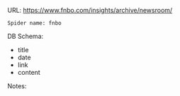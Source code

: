 URL: https://www.fnbo.com/insights/archive/newsroom/

    Spider name: fnbo

DB Schema:
- title
- date
- link
- content

Notes: